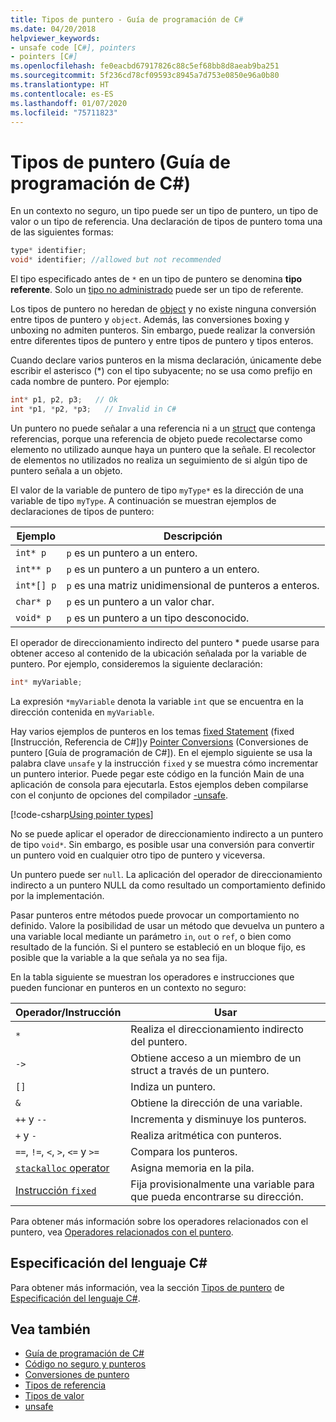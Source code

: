 ```yaml
---
title: Tipos de puntero - Guía de programación de C#
ms.date: 04/20/2018
helpviewer_keywords:
- unsafe code [C#], pointers
- pointers [C#]
ms.openlocfilehash: fe0eacbd67917826c88c5ef68bb8d8aeab9ba251
ms.sourcegitcommit: 5f236cd78cf09593c8945a7d753e0850e96a0b80
ms.translationtype: HT
ms.contentlocale: es-ES
ms.lasthandoff: 01/07/2020
ms.locfileid: "75711823"
---
```

# <a name="pointer-types-c-programming-guide"></a>Tipos de puntero (Guía de programación de C#)

En un contexto no seguro, un tipo puede ser un tipo de puntero, un tipo de valor o un tipo de referencia. Una declaración de tipos de puntero toma una de las siguientes formas:

``` csharp
type* identifier;
void* identifier; //allowed but not recommended
```

El tipo especificado antes de `*` en un tipo de puntero se denomina **tipo referente**. Solo un [tipo no administrado](../../language-reference/builtin-types/unmanaged-types.md) puede ser un tipo de referente.

Los tipos de puntero no heredan de [object](../../language-reference/builtin-types/reference-types.md) y no existe ninguna conversión entre tipos de puntero y `object`. Además, las conversiones boxing y unboxing no admiten punteros. Sin embargo, puede realizar la conversión entre diferentes tipos de puntero y entre tipos de puntero y tipos enteros.

Cuando declare varios punteros en la misma declaración, únicamente debe escribir el asterisco (*) con el tipo subyacente; no se usa como prefijo en cada nombre de puntero. Por ejemplo:

```csharp
int* p1, p2, p3;   // Ok
int *p1, *p2, *p3;   // Invalid in C#
```

Un puntero no puede señalar a una referencia ni a un [struct](../../language-reference/keywords/struct.md) que contenga referencias, porque una referencia de objeto puede recolectarse como elemento no utilizado aunque haya un puntero que la señale. El recolector de elementos no utilizados no realiza un seguimiento de si algún tipo de puntero señala a un objeto.

El valor de la variable de puntero de tipo `myType*` es la dirección de una variable de tipo `myType`. A continuación se muestran ejemplos de declaraciones de tipos de puntero:

|Ejemplo|Descripción|
|-------------|-----------------|
|`int* p`|`p` es un puntero a un entero.|
|`int** p`|`p` es un puntero a un puntero a un entero.|
|`int*[] p`|`p` es una matriz unidimensional de punteros a enteros.|
|`char* p`|`p` es un puntero a un valor char.|
|`void* p`|`p` es un puntero a un tipo desconocido.|

El operador de direccionamiento indirecto del puntero * puede usarse para obtener acceso al contenido de la ubicación señalada por la variable de puntero. Por ejemplo, consideremos la siguiente declaración:

```csharp
int* myVariable;
```

La expresión `*myVariable` denota la variable `int` que se encuentra en la dirección contenida en `myVariable`.

Hay varios ejemplos de punteros en los temas [fixed Statement](../../language-reference/keywords/fixed-statement.md) (fixed [Instrucción, Referencia de C#])y [Pointer Conversions](./pointer-conversions.md) (Conversiones de puntero [Guía de programación de C#]). En el ejemplo siguiente se usa la palabra clave `unsafe` y la instrucción `fixed` y se muestra cómo incrementar un puntero interior.  Puede pegar este código en la función Main de una aplicación de consola para ejecutarla. Estos ejemplos deben compilarse con el conjunto de opciones del compilador [-unsafe](../../language-reference/compiler-options/unsafe-compiler-option.md).

[!code-csharp[Using pointer types](../../../../samples/snippets/csharp/keywords/FixedKeywordExamples.cs#5)]

No se puede aplicar el operador de direccionamiento indirecto a un puntero de tipo `void*`. Sin embargo, es posible usar una conversión para convertir un puntero void en cualquier otro tipo de puntero y viceversa.

Un puntero puede ser `null`. La aplicación del operador de direccionamiento indirecto a un puntero NULL da como resultado un comportamiento definido por la implementación.

Pasar punteros entre métodos puede provocar un comportamiento no definido. Valore la posibilidad de usar un método que devuelva un puntero a una variable local mediante un parámetro `in`, `out` o `ref`, o bien como resultado de la función. Si el puntero se estableció en un bloque fijo, es posible que la variable a la que señala ya no sea fija.

En la tabla siguiente se muestran los operadores e instrucciones que pueden funcionar en punteros en un contexto no seguro:

|Operador/Instrucción|Usar|
|-------------------------|---------|
|`*`|Realiza el direccionamiento indirecto del puntero.|
|`->`|Obtiene acceso a un miembro de un struct a través de un puntero.|
|`[]`|Indiza un puntero.|
|`&`|Obtiene la dirección de una variable.|
|`++` y `--`|Incrementa y disminuye los punteros.|
|`+` y `-`|Realiza aritmética con punteros.|
|`==`, `!=`, `<`, `>`, `<=` y `>=`|Compara los punteros.|
|[`stackalloc` operator](../../language-reference/operators/stackalloc.md)|Asigna memoria en la pila.|
|[Instrucción `fixed`](../../language-reference/keywords/fixed-statement.md)|Fija provisionalmente una variable para que pueda encontrarse su dirección.|

Para obtener más información sobre los operadores relacionados con el puntero, vea [Operadores relacionados con el puntero](../../language-reference/operators/pointer-related-operators.md).

## <a name="c-language-specification"></a>Especificación del lenguaje C#

Para obtener más información, vea la sección [Tipos de puntero](~/_csharplang/spec/unsafe-code.md#pointer-types) de [Especificación del lenguaje C#](~/_csharplang/spec/introduction.md).

## <a name="see-also"></a>Vea también

- [Guía de programación de C#](../index.md)
- [Código no seguro y punteros](index.md)
- [Conversiones de puntero](pointer-conversions.md)
- [Tipos de referencia](../../language-reference/keywords/reference-types.md)
- [Tipos de valor](../../language-reference/keywords/value-types.md)
- [unsafe](../../language-reference/keywords/unsafe.md)
